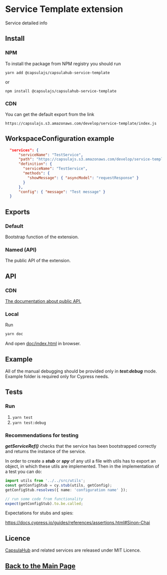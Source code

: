 # Service Template extension

Service detailed info

## Install

### NPM

To install the package from NPM registry you should run

```
yarn add @capsulajs/capsulahub-service-template
```


or
```
npm install @capsulajs/capsulahub-service-template
```

### CDN

You can get the default export from the link

```
https://capsulajs.s3.amazonaws.com/develop/service-template/index.js
```

## WorkspaceConfiguration example

```json
  "services": {
      "serviceName": "TestService",
      "path": "https://capsulajs.s3.amazonaws.com/develop/service-template/index.js",
      "definition": {
        "serviceName": "TestService",
        "methods": {
          "showMessage": { "asyncModel": "requestResponse" }
        }
      },
      "config": { "message": "Test message" }
  }
```

## Exports

### Default

Bootstrap function of the extension.

### Named (API)

The public API of the extension.

## API

### CDN

[The documentation about public API.](https://capsulajs.s3.amazonaws.com/develop/service-template/doc/index.html)

### Local

Run 

```bash
yarn doc
```

And open [doc/index.html](./doc/index.html) in browser.


## Example

All of the manual debugging should be provided only in _**test:debug**_ mode. Example folder is required only for Cypress needs.

## Tests

### Run

1) `yarn test`
2) `yarn test:debug`

### Recommendations for testing

**_getServiceRef()_** checks that the service has been bootstrapped correctly and returns the instance of the service.

In order to create a **_stub_** or **_spy_** of any util a file with utils has to export an object, in which these utils
are implemented. Then in the implementation of a test you can do:

```typescript
import utils from '../../src/utils';
const getConfigStub = cy.stub(utils, getConfig);
getConfigStub.resolves({ name: 'configuration name' });

// run some code from functionality
expect(getConfigStub).to.be.called;
```

Expectations for stubs and spies:

<https://docs.cypress.io/guides/references/assertions.html#Sinon-Chai>

## Licence

[CapsulaHub](https://github.com/capsulajs/capsulahub) and related services are released under MIT Licence.

## [Back to the Main Page](../../README.md)